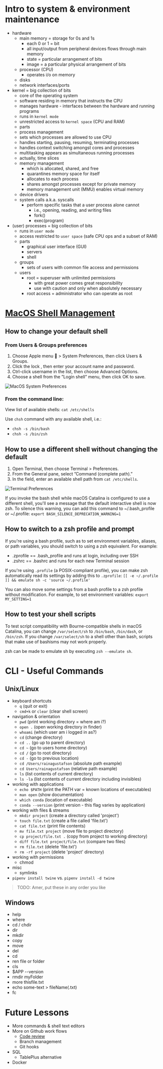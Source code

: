 # Intro to system & environment maintenance

* hardware
  * main memory = storage for 0s and 1s
    * each 0 or 1 = bit
    * all input/output from peripheral devices flows through main memory
    * state = particular arrangement of bits
    * image = a particular physical arrangement of bits
  * processor (CPU)
    * operates i/o on memory
  * disks
  * network interfaces/ports
* kernel = big collection of bits
  * core of the operating system
  * software residing in memory that instructs the CPU
  * manages hardware - interfaces between the hardware and running programs
  * runs in `kernel mode`
  * unrestricted access to `kernel space` (CPU and RAM)
  * parts
  *  process management
    * sets which processes are allowed to use CPU
    * handles starting, pausing, resuming, terminating processes
    * handles context switching amongst cores and processes
    * multitasking appears as simultaneous running processes
    * actually, time slices
  * memory management
    * which is allocated, shared, and free
    * quarantines memory space for itself
    * allocates to each process
    * shares amongst processes except for private memory
    * memory management unit (MMU) enables virtual memory
  * device drivers
  * system calls a.k.a. syscalls
    * perform specific tasks that a user process alone cannot
      * i.e., opening, reading, and writing files
      * fork()
      * exec(program)
* (user) processes = big collection of bits
  * runs in `user mode`
  * access restricted to `user space` (safe CPU ops and a subset of RAM)
  * parts
    * graphical user interface (GUI)
    * servers
    * shell
  * groups
    * sets of users with common file access and permissions
  * users
    * root = superuser with unlimited permissions
      * with great power comes great responsibility
      * use with caution and only when absolutely necessary
    * root access = administrator who can operate as root

# [MacOS Shell Management](https://support.apple.com/en-us/HT208050)
## How to change your default shell
### From Users & Groups preferences
1. Choose Apple menu  > System Preferences, then click Users & Groups.
1. Click the lock , then enter your account name and password.
1. Ctrl-click username in the list, then choose Advanced Options.
1. Choose a shell from the ”Login shell” menu, then click OK to save.

![MacOS System Preferences][img-pref]

### From the command line:
View list of available shells: `cat /etc/shells`

Use `chsh` command with any available shell, i.e.:
* `chsh -s /bin/bash`
* `chsh -s /bin/zsh`

## How to use a different shell without changing the default
1. Open Terminal, then choose Terminal > Preferences.
1. From the General pane, select ”Command (complete path).”
1. In the field, enter an available shell path from `cat /etc/shells`.

![Terminal Preferences][img-term]

If you invoke the bash shell while macOS Catalina is configured to use a
 different shell, you'll see a message that the default interactive
 shell is now zsh. To silence this warning, you can add this command to
 ~/.bash_profile or ~/.profile:
`export BASH_SILENCE_DEPRECATION_WARNING=1`

## How to switch to a zsh profile and prompt
If you're using a bash profile, such as to set environment variables,
aliases, or path variables, you should switch to using a zsh equivalent.
For example:
* .zprofile == .bash_profile and runs at login, including over SSH
* .zshrc == .bashrc and runs for each new Terminal session

If you're using `.profile` (a POSIX-compliant profile), you can make
zsh automatically read its settings by adding this to `.zprofile`:
`[[ -e ~/.profile ]] && emulate sh -c 'source ~/.profile'`

You can also move some settings from a bash profile to a zsh profile
without modification. For example, to set environment variables:
`export MY_SETTING=1`

## How to test your shell scripts
To test script compatibility with Bourne-compatible shells in macOS
Catalina, you can change `/var/select/sh` to `/bin/bash`, `/bin/dash`,
or `/bin/zsh`. If you change `/var/select/sh` to a shell other than
bash, scripts that make use of bashisms may not work properly.

zsh can be made to emulate sh by executing `zsh --emulate sh`.

# CLI - Useful Commands

## Unix/Linux
* keyboard shortcuts
  * `q` (quit or exit)
  * `cmd+k` or `clear` (clear shell screen)
* navigation & orientation
  * `pwd` (print working directory = where am i?)
  * `open .` (open working directory in finder)
  * `whoami` (which user am i logged in as?)
  * `cd` (change directory)
  * `cd ..` (go up to parent directory)
  * `cd ~` (go to users home directory)
  * `cd /` (go to root directory)
  * `cd -` (go to previous location)
  * `cd /Users/rainagustafson` (absolute path example)
  * `cd Users/rainagustafson` (relative path example)
  * `ls` (list contents of current directory)
  * `ls -la` (list contents of current directory including invisibles)
* working with applications
  * `echo $PATH` (print the PATH var = known locations of executables)
  * `man open` (show documentation)
  * `which conda` (location of executable)
  * `conda --version` (print version - this flag varies by application)
* working with files & streams
  * `mkdir project` (create a directory called 'project')
  * `touch file.txt` (create a file called 'file.txt')
  * `cat file.txt` (print file contents)
  * `mv file.txt project` (move file to project directory)
  * `cp project/file.txt .` (copy from project to working directory)
  * `diff file.txt project/file.txt` (compare two files)
  * `rm file.txt` (delete 'file.txt')
  * `rm -rf project` (delete 'project' directory)
* working with permissions
  * chmod
* misc
  * symlinks
* `pipenv install twine` vs. `pipenv install -d twine`

> TODO: Amer, put these in any order you like
## Windows
* help
* where
* cd / chdir
* dir
* mkdir
* copy
* move
* del
* cd
* ren file or folder
* cls
* $APP --version
* rmdir myFolder
* more thisfile.txt
* echo some-text > fileName(.txt)
* fc

# Future Lessons

* More commands & shell text editors
* More on Github work flows
  * [Code review](https://github.com/features/code-review/)
  * Branch management
  * Git hooks
* SQL
  * TablePlus alternative
* Docker

[img-pref]: https://support.apple.com/library/content/dam/edam/applecare/images/en_US/macos/Mojave/macos-mojave-system-prefs-users-groups-advanced-login-shell.jpg
[img-term]: https://support.apple.com/library/content/dam/edam/applecare/images/en_US/macos/Mojave/macos-mojave-terminal-preferences-general-shells.jpg
